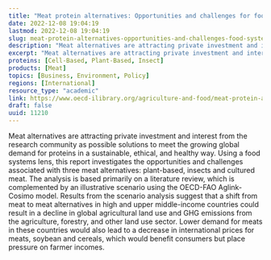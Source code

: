 ```yaml
---
title: "Meat protein alternatives: Opportunities and challenges for food systems’ transformation"
date: 2022-12-08 19:04:19
lastmod: 2022-12-08 19:04:19
slug: meat-protein-alternatives-opportunities-and-challenges-food-systems-transformation
description: "Meat alternatives are attracting private investment and interest from the research community as possible solutions to meet the growing global demand for proteins in a sustainable, ethical, and healthy way. Using a food systems lens, this report investigates the opportunities and challenges associated with three meat alternatives: plant-based, insects and cultured meat. The analysis is based primarily on a literature review, which is complemented by an illustrative scenario using the OECD-FAO Aglink-Cosimo model."
excerpt: "Meat alternatives are attracting private investment and interest from the research community as possible solutions to meet the growing global demand for proteins in a sustainable, ethical, and healthy way. Using a food systems lens, this report investigates the opportunities and challenges associated with three meat alternatives: plant-based, insects and cultured meat. The analysis is based primarily on a literature review, which is complemented by an illustrative scenario using the OECD-FAO Aglink-Cosimo model."
proteins: [Cell-Based, Plant-Based, Insect]
products: [Meat]
topics: [Business, Environment, Policy]
regions: [International]
resource_type: "academic"
link: https://www.oecd-ilibrary.org/agriculture-and-food/meat-protein-alternatives_387d30cf-en
draft: false
uuid: 11210
---
```

Meat alternatives are attracting private investment and interest from
the research community as possible solutions to meet the growing global
demand for proteins in a sustainable, ethical, and healthy way. Using a
food systems lens, this report investigates the opportunities and
challenges associated with three meat alternatives: plant-based, insects
and cultured meat. The analysis is based primarily on a literature
review, which is complemented by an illustrative scenario using the
OECD-FAO Aglink-Cosimo model. Results from the scenario analysis suggest
that a shift from meat to meat alternatives in high and upper
middle-income countries could result in a decline in global agricultural
land use and GHG emissions from the agriculture, forestry, and other
land use sector. Lower demand for meats in these countries would also
lead to a decrease in international prices for meats, soybean and
cereals, which would benefit consumers but place pressure on farmer
incomes.
